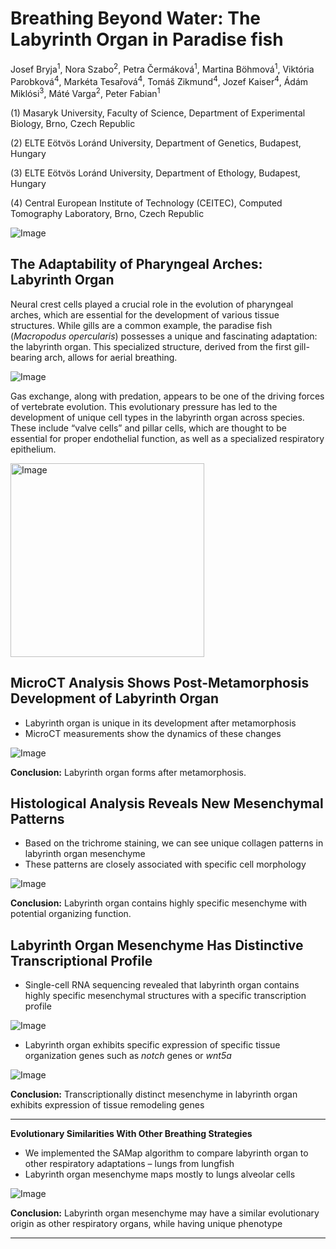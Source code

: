 # Breathing Beyond Water: The Labyrinth Organ in Paradise fish
Josef Bryja<sup>1</sup>, Nora Szabo<sup>2</sup>, Petra Čermáková<sup>1</sup>, Martina Böhmová<sup>1</sup>, Viktória Parobková<sup>4</sup>, Markéta Tesařová<sup>4</sup>, Tomáš Zikmund<sup>4</sup>, Jozef Kaiser<sup>4</sup>, Ádám Miklósi<sup>3</sup>, Máté Varga<sup>2</sup>, Peter Fabian<sup>1</sup>

(1) Masaryk University, Faculty of Science, Department of Experimental Biology, Brno, Czech Republic

(2) ELTE Eötvös Loránd University, Department of Genetics, Budapest, Hungary

(3) ELTE Eötvös Loránd University, Department of Ethology, Budapest, Hungary

(4) Central European Institute of Technology (CEITEC), Computed Tomography Laboratory, Brno, Czech Republic


![Image](https://github.com/user-attachments/assets/9434a1cc-5f2a-4278-b7e3-1a774c3a0f14)


## The Adaptability of Pharyngeal Arches: Labyrinth Organ
Neural crest cells played a crucial role in the evolution of pharyngeal
arches, which are essential for the development of various tissue
structures. While gills are a common example, the paradise fish
(*Macropodus opercularis*) possesses a unique and fascinating
adaptation: the labyrinth organ. This specialized structure, derived from
the first gill-bearing arch, allows for aerial breathing.

![Image](https://github.com/user-attachments/assets/15866371-ed44-4a95-8ba6-3f404dab6267)
<img scr="https://github.com/user-attachments/assets/15866371-ed44-4a95-8ba6-3f404dab6267" width="310">

Gas exchange, along with predation, appears to be one of the driving
forces of vertebrate evolution. This evolutionary pressure has led to the
development of unique cell types in the labyrinth organ across species.
These include “valve cells” and pillar cells, which are thought to be
essential for proper endothelial function, as well as a specialized
respiratory epithelium.

<img width="310" alt="Image" src="https://github.com/user-attachments/assets/6679dd23-06e6-488b-b337-c22a1c0ee894" />


## MicroCT Analysis Shows Post-Metamorphosis Development of Labyrinth Organ
- Labyrinth organ is unique in its development after metamorphosis
- MicroCT measurements show the dynamics of these changes

![Image](https://github.com/user-attachments/assets/504fba1d-4aaa-4df0-8727-434479079f5b)

**Conclusion:** Labyrinth organ forms after metamorphosis.


## Histological Analysis Reveals New Mesenchymal Patterns
- Based on the trichrome staining, we can see unique collagen patterns in labyrinth organ mesenchyme
- These patterns are closely associated with specific cell morphology

![Image](https://github.com/user-attachments/assets/ee70b24c-d900-47a7-916f-aea3769792a3)

**Conclusion:** Labyrinth organ contains highly specific mesenchyme with potential organizing function.


## Labyrinth Organ Mesenchyme Has Distinctive Transcriptional Profile
- Single-cell RNA sequencing revealed that labyrinth organ contains highly specific mesenchymal structures with a specific transcription profile

![Image](https://github.com/user-attachments/assets/f2d63386-3628-4f14-bfda-d145fe509225)

- Labyrinth organ exhibits specific expression of specific tissue organization genes such as *notch* genes or *wnt5a*

![Image](https://github.com/user-attachments/assets/5ded191d-d02e-460c-820d-c3c3574f3492)

**Conclusion:** Transcriptionally distinct mesenchyme in labyrinth organ exhibits expression of tissue remodeling genes

---
**Evolutionary Similarities With Other Breathing Strategies**

- We implemented the SAMap algorithm to compare labyrinth organ to other respiratory adaptations – lungs from lungfish
- Labyrinth organ mesenchyme maps mostly to lungs alveolar cells

![Image](https://github.com/user-attachments/assets/5c8937de-d51a-4614-afc6-d088cfc2e8cf)

**Conclusion:** Labyrinth organ mesenchyme may have a similar evolutionary origin as other respiratory organs, while having unique phenotype

---
